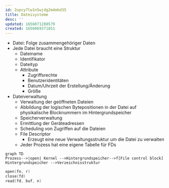 ```yaml
---
id: 2opcy7lw1n5wjdg2m4mkd35
title: Dateisysteme
desc: ''
updated: 1656071280579
created: 1656069371851
---
```


- Datei: Folge zusammengehöriger Daten
- Jede Datei braucht eine Struktur
  - Dateiname
  - Identifikator
  - Dateityp
  - Attribute
    - Zugriffsrechte
    - Benutzeridentitäten
    - Datum/Uhrzeit der Erstellung/Änderung
    - Größe
- Dateiverwaltung
  - Verwaltung der geöffneten Dateien
  - Abbildung der logischen Bytepositionen in der Datei auf physikalische Blocknummern im Hintergrundspeicher
  - Speicherverwaltung
  - Ermittlung der Geräteadressen
  - Scheduling von Zugriffen auf die Dateien
  - File Descriptor
    - Erzeugt eine neue Verwaltungsstruktur um die Datei zu verwalten
  - Jeder Prozess hat eine eigene Tabelle für FDs

```mermaid
graph TD
Prozess-->|open| Kernel -->Hintergrundspeicher-->f[File control block]
Hintergrundspeicher -->Verzeichnisstruktur
```

```c
open(fn, r)
close(fd)
read(fd, buf, n)
```